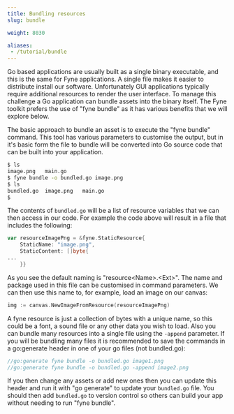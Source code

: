 ```yaml
---
title: Bundling resources 
slug: bundle

weight: 8030

aliases:
 - /tutorial/bundle
---
```


Go based applications are usually built as a single binary executable, and this is the same for Fyne applications.
A single file makes it easier to distribute install our software. Unfortunately GUI
applications typically require additional resources to render the user interface.
To manage this challenge a Go application can bundle assets into the binary itself. The Fyne toolkit prefers the use of "fyne bundle" as it has various benefits that we will explore below.

The basic approach to bundle an asset is to execute the "fyne bundle" command.
This tool has various parameters to customise the output, but in it's basic form the
file to bundle will be converted into Go source code that can be built into your application.

```bash
$ ls
image.png	main.go
$ fyne bundle -o bundled.go image.png
$ ls
bundled.go	image.png	main.go
$ 
```

The contents of `bundled.go` will be a list of resource variables that we can then access in our code. For example the code above will result in a file that includes the following:

```go
var resourceImagePng = &fyne.StaticResource{
	StaticName: "image.png",
	StaticContent: []byte{
...
	}}
```

As you see the default naming is "resource\<Name\>.\<Ext\>". The name and package used in this file can be customised in command parameters. We can then use this name to,
for example, load an image on our canvas:

```go
img := canvas.NewImageFromResource(resourceImagePng)
```

A fyne resource is just a collection of bytes with a unique name, so this could be
a font, a sound file or any other data you wish to load. Also you can bundle many resources into a single file using the `-append` parameter.
If you will be bundling many files it is recommended to save the commands in a go:generate header in one of your go files (not bundled.go):

```go
//go:generate fyne bundle -o bundled.go image1.png
//go:generate fyne bundle -o bundled.go -append image2.png
```

If you then change any assets or add new ones then you can update this header and run it with "go generate" to update your `bundled.go` file.
You should then add `bundled.go` to version control so others can build your app
without needing to run "fyne bundle".

